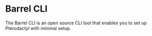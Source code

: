 # Barrel CLI
The Barrel CLI is an open source CLI tool that enables you to set up Pterodactyl with minimal setup.

